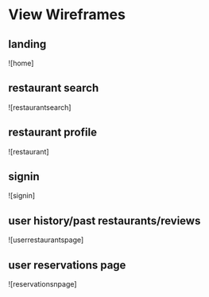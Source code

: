 # View Wireframes

## landing
![home]

## restaurant search
![restaurantsearch]

## restaurant profile
![restaurant]

## signin
![signin]

## user history/past restaurants/reviews
![userrestaurantspage]

## user reservations page
![reservationsnpage]
